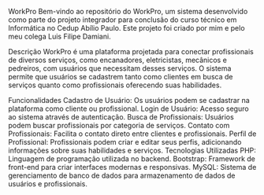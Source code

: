 
WorkPro
Bem-vindo ao repositório do WorkPro, um sistema desenvolvido como parte do projeto integrador para conclusão do curso técnico em Informática no Cedup Abílio Paulo. Este projeto foi criado por mim e pelo meu colega Luis Filipe Damiani.

Descrição
WorkPro é uma plataforma projetada para conectar profissionais de diversos serviços, como encanadores, eletricistas, mecânicos e pedreiros, com usuários que necessitam desses serviços. O sistema permite que usuários se cadastrem tanto como clientes em busca de serviços quanto como profissionais oferecendo suas habilidades.

Funcionalidades
Cadastro de Usuário: Os usuários podem se cadastrar na plataforma como cliente ou profissional.
Login de Usuário: Acesso seguro ao sistema através de autenticação.
Busca de Profissionais: Usuários podem buscar profissionais por categoria de serviços.
Contato com Profissionais: Facilita o contato direto entre clientes e profissionais.
Perfil de Profissional: Profissionais podem criar e editar seus perfis, adicionando informações sobre suas habilidades e serviços.
Tecnologias Utilizadas
PHP: Linguagem de programação utilizada no backend.
Bootstrap: Framework de front-end para criar interfaces modernas e responsivas.
MySQL: Sistema de gerenciamento de banco de dados para armazenamento de dados de usuários e profissionais.
